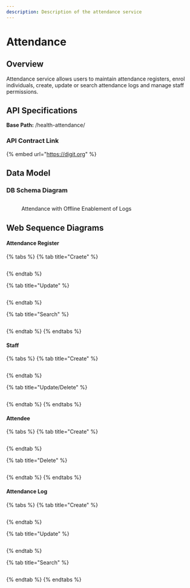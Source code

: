 ```yaml
---
description: Description of the attendance service
---
```


# Attendance

## Overview

Attendance service allows users to maintain attendance registers, enrol individuals, create, update or search attendance logs and manage staff permissions.

## API Specifications

**Base Path:** /health-attendance/

### API Contract Link

{% embed url="https://digit.org" %}

## Data Model

### DB Schema Diagram

<figure><img src="../../../../.gitbook/assets/attendance.png" alt=""><figcaption><p>Attendance with Offline Enablement of Logs</p></figcaption></figure>

## Web Sequence Diagrams

#### Attendance Register

{% tabs %}
{% tab title="Craete" %}
<figure><img src="../../../../.gitbook/assets/Screenshot 2024-03-04 at 11.54.15 AM.png" alt=""><figcaption></figcaption></figure>
{% endtab %}

{% tab title="Update" %}
<figure><img src="../../../../.gitbook/assets/Screenshot 2024-03-04 at 11.56.34 AM.png" alt=""><figcaption></figcaption></figure>
{% endtab %}

{% tab title="Search" %}
<figure><img src="../../../../.gitbook/assets/Screenshot 2024-03-04 at 11.57.03 AM.png" alt=""><figcaption></figcaption></figure>
{% endtab %}
{% endtabs %}

#### Staff

{% tabs %}
{% tab title="Create" %}
<figure><img src="../../../../.gitbook/assets/Screenshot 2024-03-04 at 11.58.15 AM.png" alt=""><figcaption></figcaption></figure>
{% endtab %}

{% tab title="Update/Delete" %}
<figure><img src="../../../../.gitbook/assets/Screenshot 2024-03-04 at 11.58.48 AM.png" alt=""><figcaption></figcaption></figure>
{% endtab %}
{% endtabs %}

#### Attendee

{% tabs %}
{% tab title="Create" %}
<figure><img src="../../../../.gitbook/assets/Screenshot 2024-03-04 at 12.00.02 PM.png" alt=""><figcaption></figcaption></figure>
{% endtab %}

{% tab title="Delete" %}
<figure><img src="../../../../.gitbook/assets/Screenshot 2024-03-04 at 12.00.39 PM.png" alt=""><figcaption></figcaption></figure>
{% endtab %}
{% endtabs %}

#### Attendance Log

{% tabs %}
{% tab title="Create" %}
<figure><img src="../../../../.gitbook/assets/Screenshot 2024-03-04 at 12.01.41 PM.png" alt=""><figcaption></figcaption></figure>
{% endtab %}

{% tab title="Update" %}
<figure><img src="../../../../.gitbook/assets/Screenshot 2024-03-04 at 12.02.11 PM.png" alt=""><figcaption></figcaption></figure>
{% endtab %}

{% tab title="Search" %}
<figure><img src="../../../../.gitbook/assets/Screenshot 2024-03-04 at 12.02.50 PM.png" alt=""><figcaption></figcaption></figure>
{% endtab %}
{% endtabs %}
